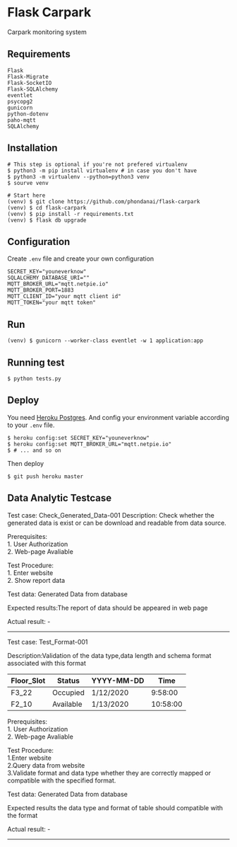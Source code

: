 # Flask Carpark

Carpark monitoring system

## Requirements
```
Flask
Flask-Migrate
Flask-SocketIO
Flask-SQLAlchemy
eventlet
psycopg2
gunicorn
python-dotenv
paho-mqtt
SQLAlchemy
```

## Installation

```
# This step is optional if you're not prefered virtualenv
$ python3 -m pip install virtualenv # in case you don't have
$ python3 -m virtualenv --python=python3 venv
$ sourve venv

# Start here
(venv) $ git clone https://github.com/phondanai/flask-carpark
(venv) $ cd flask-carpark
(venv) $ pip install -r requirements.txt
(venv) $ flask db upgrade
```

## Configuration
Create `.env` file and create your own configuration
```
SECRET_KEY="youneverknow"
SQLALCHEMY_DATABASE_URI=""
MQTT_BROKER_URL="mqtt.netpie.io"
MQTT_BROKER_PORT=1883
MQTT_CLIENT_ID="your mqtt client id"
MQTT_TOKEN="your mqtt token"
```

## Run
```
(venv) $ gunicorn --worker-class eventlet -w 1 application:app
```

## Running test
```
$ python tests.py
```

## Deploy
You need [Heroku Postgres](https://elements.heroku.com/addons/heroku-postgresql).
And config your environment variable according to your `.env` file.
```
$ heroku config:set SECRET_KEY="youneverknow"
$ heroku config:set MQTT_BROKER_URL="mqtt.netpie.io"
$ # ... and so on
```

Then deploy
```
$ git push heroku master
```

## Data Analytic Testcase

Test case: Check_Generated_Data-001
Description: Check whether the generated data is exist or can be download and readable from data source. 

Prerequisites: <br/>
      1. User Authorization<br/>
      2. Web-page Avaliable <br/>

Test Procedure:<br/>
      1. Enter website <br/>
      2. Show report data<br/>

Test data: Generated Data from database 

Expected results:The report of data should be appeared in web page 

Actual result: -

**************************************************************************************************************

Test case: Test_Format-001

Description:Validation of the data type,data length and schema format associated with this format
  
Floor_Slot |	Status   |	YYYY-MM-DD     |	  Time
-----------|---------------|-----------------|-----------
F3_22	     |   Occupied	   |  1/12/2020      |	 9:58:00
F2_10	     |   Available   |	1/13/2020      |	10:58:00
  
Prerequisites:<br/>
        1. User Authorization<br/>
        2. Web-page Avaliable<br/>

Test Procedure:<br/>
        1.Enter website<br/>
        2.Query data from website<br/>
        3.Validate format and data type whether they are correctly mapped or compatible with the specified format.<br/>

Test data: Generated Data from database

Expected results the data type and format of table should compatible with the format 

Actual result: -

*************************************************************************************************************
